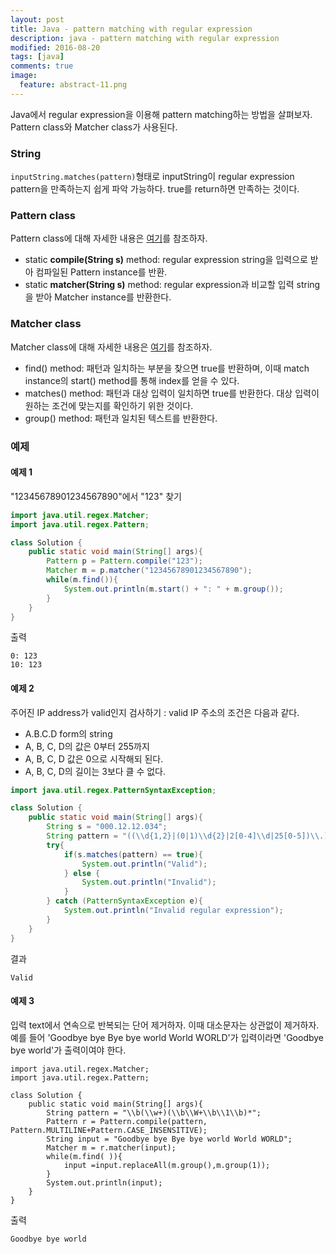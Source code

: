 ```yaml
---
layout: post
title: Java - pattern matching with regular expression
description: java - pattern matching with regular expression
modified: 2016-08-20
tags: [java]
comments: true
image:
  feature: abstract-11.png
---
```

Java에서 regular expression을 이용해 pattern matching하는 방법을 살펴보자. Pattern class와 Matcher class가 사용된다. 

### String

`inputString.matches(pattern)`형태로 inputString이 regular expression pattern을 만족하는지 쉽게 파악 가능하다. 
true를 return하면 만족하는 것이다. 

### Pattern class

Pattern class에 대해 자세한 내용은 [여기](https://docs.oracle.com/javase/8/docs/api/java/util/regex/Pattern.html)를 참조하자.

- static **compile(String s)** method: regular expression string을 입력으로 받아 컴파일된 Pattern instance를 반환. 
- static **matcher(String s)** method: regular expression과 비교할 입력 string을 받아 Matcher instance를 반환한다. 

### Matcher class

Matcher class에 대해 자세한 내용은 [여기](https://docs.oracle.com/javase/8/docs/api/java/util/regex/Matcher.html)를 참조하자.

- find() method: 패턴과 일치하는 부분을 찾으면 true를 반환하며, 이때 match instance의 start() method를 통해 index를 얻을 수 있다. 
- matches() method: 패턴과 대상 입력이 일치하면 true를 반환한다. 대상 입력이 원하는 조건에 맞는지를 확인하기 위한 것이다. 
- group() method: 패턴과 일치된 텍스트를 반환한다. 

### 예제 

#### 예제 1

"12345678901234567890"에서 "123" 찾기 

```java
import java.util.regex.Matcher;
import java.util.regex.Pattern;

class Solution {
    public static void main(String[] args){
        Pattern p = Pattern.compile("123");
        Matcher m = p.matcher("12345678901234567890");
        while(m.find()){
            System.out.println(m.start() + ": " + m.group());
        }
    }
}
```

출력

```
0: 123
10: 123
```

#### 예제 2

주어진 IP address가 valid인지 검사하기 : valid IP 주소의 조건은 다음과 같다.

- A.B.C.D form의 string
- A, B, C, D의 값은 0부터 255까지
- A, B, C, D 값은 0으로 시작해되 된다.
- A, B, C, D의 길이는 3보다 클 수 없다.

```java
import java.util.regex.PatternSyntaxException;

class Solution {
    public static void main(String[] args){
        String s = "000.12.12.034";
        String pattern = "((\\d{1,2}|(0|1)\\d{2}|2[0-4]\\d|25[0-5])\\.){3}(\\d{1,2}|(0|1)\\d{2}|2[0-4]\\d|25[0-5])";
        try{
            if(s.matches(pattern) == true){
                System.out.println("Valid");
            } else {
                System.out.println("Invalid");
            }
        } catch (PatternSyntaxException e){
            System.out.println("Invalid regular expression");
        }
    }
}
```

결과 

```
Valid
```

#### 예제 3

입력 text에서 연속으로 반복되는 단어 제거하자. 이때 대소문자는 상관없이 제거하자. 예를 들어 'Goodbye bye Bye bye world World WORLD'가 입력이라면 'Goodbye bye world'가 출력이여야 한다. 

```
import java.util.regex.Matcher;
import java.util.regex.Pattern;

class Solution {
    public static void main(String[] args){
        String pattern = "\\b(\\w+)(\\b\\W+\\b\\1\\b)*";
        Pattern r = Pattern.compile(pattern, Pattern.MULTILINE+Pattern.CASE_INSENSITIVE);
        String input = "Goodbye bye Bye bye world World WORLD";
        Matcher m = r.matcher(input);
        while(m.find( )){
            input =input.replaceAll(m.group(),m.group(1));
        }
        System.out.println(input);
    }
}
```

출력

```
Goodbye bye world
```
